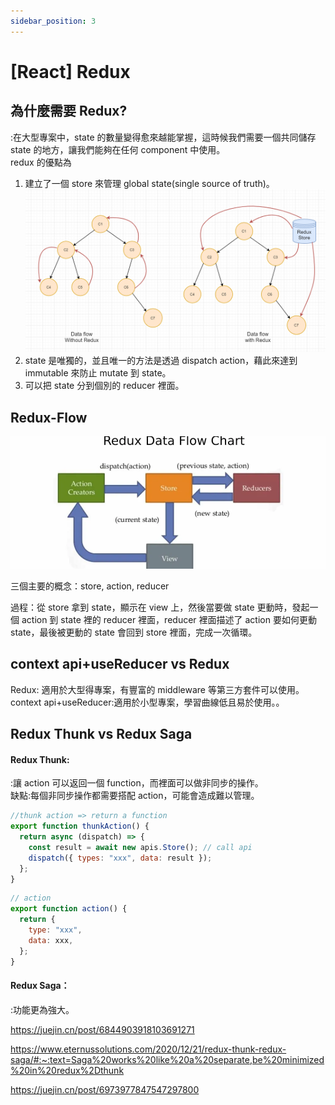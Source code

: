 ```yaml
---
sidebar_position: 3
---
```


# [React] Redux

## 為什麼需要 Redux?

:在大型專案中，state 的數量變得愈來越能掌握，這時候我們需要一個共同儲存 state 的地方，讓我們能夠在任何 component 中使用。  
redux 的優點為

1. 建立了一個 store 來管理 global state(single source of truth)。
   ![redux-globalState](./Img/redux-flow.png)
2. state 是唯獨的，並且唯一的方法是透過 dispatch action，藉此來達到 immutable 來防止 mutate 到 state。
3. 可以把 state 分到個別的 reducer 裡面。

## Redux-Flow

![redux-data-flow](./Img/redux-data-flow.png)

三個主要的概念：store, action, reducer

過程：從 store 拿到 state，顯示在 view 上，然後當要做 state 更動時，發起一個 action 到 state 裡的 reducer 裡面，reducer 裡面描述了 action 要如何更動 state，最後被更動的 state 會回到 store 裡面，完成一次循環。

## context api+useReducer vs Redux

Redux: 適用於大型得專案，有豐富的 middleware 等第三方套件可以使用。
context api+useReducer:適用於小型專案，學習曲線低且易於使用。。

## Redux Thunk vs Redux Saga

#### Redux Thunk:

:讓 action 可以返回一個 function，而裡面可以做非同步的操作。  
缺點:每個非同步操作都需要搭配 action，可能會造成難以管理。

```js
//thunk action => return a function
export function thunkAction() {
  return async (dispatch) => {
    const result = await new apis.Store(); // call api
    dispatch({ types: "xxx", data: result });
  };
}
```

```js
// action
export function action() {
  return {
    type: "xxx",
    data: xxx,
  };
}
```

#### Redux Saga：

:功能更為強大。

https://juejin.cn/post/6844903918103691271

https://www.eternussolutions.com/2020/12/21/redux-thunk-redux-saga/#:~:text=Saga%20works%20like%20a%20separate,be%20minimized%20in%20redux%2Dthunk

https://juejin.cn/post/6973977847547297800
